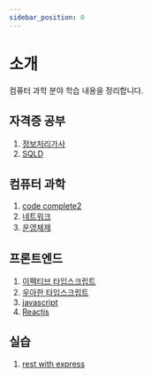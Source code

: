 ```yaml
---
sidebar_position: 0
---
```


# 소개

컴퓨터 과학 분야 학습 내용을 정리합니다.

## 자격증 공부

<!-- 1 ~ 100 -->

1. [정보처리가사](/docs/category/정보처리기사)
2. [SQLD](/docs/category/sqld)

## 컴퓨터 과학

<!-- 101 ~ 200 -->

1. [code complete2](/docs/category/code-complete2)
2. [네트워크](/docs/category/네트워크)
3. [운영체제](/docs/category/운영체제)

## 프론트엔드

<!-- 201 ~ 300 -->

1. [이펙티브 타입스크립트](/docs/category/이펙티브-타입스크립트)
2. [우아한 타입스크립트](/docs/category/우아한-타입스크립트)
3. [javascript](/docs/category/javascript)
4. [Reactjs](/docs/category/reactjs)

## 실습

<!-- 301 ~ 400 -->

1. [rest with express](/docs/category/rest-with-express)
